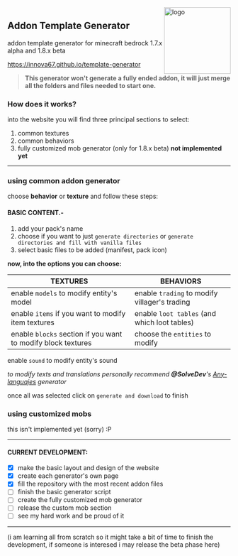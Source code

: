 <img align="right" width="150" alt="logo" height="150" src="https://i.imgur.com/pkA03Yx.jpg?1">

## Addon Template Generator

addon template generator for minecraft bedrock 1.7.x alpha and 1.8.x beta

<https://innova67.github.io/template-generator>

> **This generator won't generate a fully ended addon, it will just merge all the folders and files needed to start one.**

### How does it works?
into the website you will find three principal sections to select:
1. common textures
2. common behaviors
3. fully customized mob generator (only for 1.8.x beta) **not implemented yet**
---
### using common addon generator
choose **behavior** or **texture** and follow these steps:
  
#### BASIC CONTENT.-
1. add your pack's name
2. choose if you want to just `generate directories` or `generate directories and fill with vanilla files`
3. select basic files to be added (manifest, pack icon) 

**now, into the options you can choose:**

TEXTURES | BEHAVIORS
---------|-----------
enable `models` to modify entity's model | enable `trading` to modify villager's trading
enable `items` if you want to modify item textures | enable `loot tables` (and which loot tables)
enable `blocks` section if you want to modify block textures | choose the `entities` to modify
enable `sound` to modify entity's sound

_to modify texts and translations personally recommend **@SolveDev**'s [Any-languajes](https://solveddev.github.io/AnyLanguage/) generator_

once all was selected click on `generate and download` to finish

### using customized mobs
this isn't implemented yet (sorry) :P

---
#### CURRENT DEVELOPMENT:
- [x] make the basic layout and design of the website
- [x] create each generator's own page
- [x] fill the repository with the most recent addon files
- [ ] finish the basic generator script
- [ ] create the fully customized mob generator
- [ ] release the custom mob section
- [ ] see my hard work and be proud of it
---
(i am learning all from scratch so it might take a bit of time to finish the development, if someone is interesed i may release the beta phase here)
